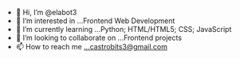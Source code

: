 - 👋 Hi, I’m @elabot3
- 👀 I’m interested in ...Frontend Web Development
- 🌱 I’m currently learning ...Python; HTML/HTML5; CSS; JavaScript
- 💞️ I’m looking to collaborate on ...Frontend projects
- 📫 How to reach me ...castrobits3@gmail.com

<!---
elabot3/elabot3 is a ✨ special ✨ repository because its `README.md` (this file) appears on your GitHub profile.
You can click the Preview link to take a look at your changes.
--->
